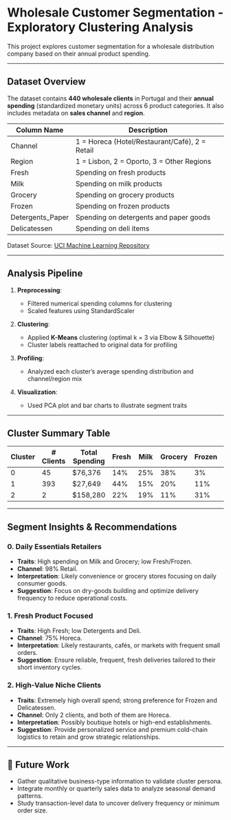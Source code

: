 # Wholesale Customer Segmentation - Exploratory Clustering Analysis

This project explores customer segmentation for a wholesale distribution company based on their annual product spending. 

---

## Dataset Overview

The dataset contains **440 wholesale clients** in Portugal and their **annual spending** (standardized monetary units) across 6 product categories. It also includes metadata on **sales channel** and **region**.

| Column Name         | Description                                                   |
|---------------------|---------------------------------------------------------------|
| Channel             | 1 = Horeca (Hotel/Restaurant/Café), 2 = Retail                |
| Region              | 1 = Lisbon, 2 = Oporto, 3 = Other Regions                     |
| Fresh               | Spending on fresh products                                    |
| Milk                | Spending on milk products                                     |
| Grocery             | Spending on grocery products                                  |
| Frozen              | Spending on frozen products                                   |
| Detergents_Paper    | Spending on detergents and paper goods                        |
| Delicatessen        | Spending on deli items                                        |

Dataset Source: [UCI Machine Learning Repository](https://archive.ics.uci.edu/ml/datasets/Wholesale+customers)

---

## Analysis Pipeline

1. **Preprocessing**:  
   - Filtered numerical spending columns for clustering  
   - Scaled features using StandardScaler

2. **Clustering**:  
   - Applied **K-Means** clustering (optimal k = 3 via Elbow & Silhouette)  
   - Cluster labels reattached to original data for profiling

3. **Profiling**:  
   - Analyzed each cluster’s average spending distribution and channel/region mix

4. **Visualization**:  
   - Used PCA plot and bar charts to illustrate segment traits

---

## Cluster Summary Table

| Cluster | # Clients | Total Spending | Fresh | Milk | Grocery | Frozen | Detergents Paper | Delicatessen |
|---------|-----------|----------------|-------|------|---------|--------|------------------|--------------|
| 0       | 45        | $76,376        | 14%   | 25%  | 38%     | 3%     | 17%              | 3%           |
| 1       | 393       | $27,649        | 44%   | 15%  | 20%     | 11%    | 6%               | 5%           |
| 2       | 2         | $158,280       | 22%   | 19%  | 11%     | 31%    | 0%               | 17%          |

---

## Segment Insights & Recommendations

### **0. Daily Essentials Retailers**
- **Traits**: High spending on Milk and Grocery; low Fresh/Frozen.
- **Channel**: 98% Retail.
- **Interpretation**: Likely convenience or grocery stores focusing on daily consumer goods.
- **Suggestion**: Focus on dry-goods building and optimize delivery frequency to reduce operational costs.

### **1. Fresh Product Focused**
- **Traits**: High Fresh; low Detergents and Deli.
- **Channel**: 75% Horeca.
- **Interpretation**: Likely restaurants, cafés, or markets with frequent small orders.
- **Suggestion**: Ensure reliable, frequent, fresh deliveries tailored to their short inventory cycles.

### **2. High-Value Niche Clients**
- **Traits**: Extremely high overall spend; strong preference for Frozen and Delicatessen.
- **Channel**: Only 2 clients, and both of them are Horeca.
- **Interpretation**: Possibly boutique hotels or high-end establishments.
- **Suggestion**: Provide personalized service and premium cold-chain logistics to retain and grow strategic relationships.

---

## 🧠 Future Work

- Gather qualitative business-type information to validate cluster persona.
- Integrate monthly or quarterly sales data to analyze seasonal demand patterns.
- Study transaction-level data to uncover delivery frequency or minimum order size.


